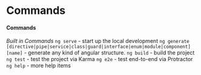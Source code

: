
# Commands

#### Commands
*Built in Commands*
`ng serve` - start up the local development
`ng generate [directive|pipe|service|class|guard|interface|enum|module|component] [name]` - generate any kind of angular structure.
`ng build` - build the project
`ng test` - test the project via Karma
`ng e2e` - test end-to-end via Protractor
`ng help` - more help items
